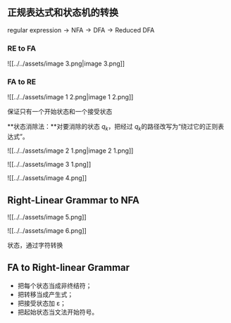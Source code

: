 ## 正规表达式和状态机的转换

$\text{regular expression} \rightarrow \text{NFA} \rightarrow \text{DFA} \rightarrow \text{Reduced DFA}$

### RE to FA

![[../../assets/image 3.png|image 3.png]]

### FA to RE

![[../../assets/image 1 2.png|image 1 2.png]]

保证只有一个开始状态和一个接受状态

**状态消除法：**对要消除的状态 $q_k$，把经过 $q_k$的路径改写为“绕过它的正则表达式”。

![[../../assets/image 2 1.png|image 2 1.png]]

![[../../assets/image 3 1.png]]

![[../../assets/image 4.png]]

## Right-Linear Grammar to NFA

![[../../assets/image 5.png]]

![[../../assets/image 6.png]]

状态，通过字符转换

## FA to Right-linear Grammar

- 把每个状态当成非终结符；
- 把转移当成产生式；
- 把接受状态加 ε；
- 把起始状态当文法开始符号。